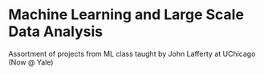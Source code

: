 # Machine Learning and Large Scale Data Analysis

Assortment of projects from ML class taught by John Lafferty at UChicago (Now @ Yale)